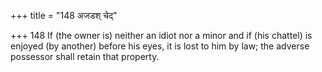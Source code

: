 +++
title = "148 अजडश् चेद्"

+++
148	If (the owner is) neither an idiot nor a minor and if (his chattel) is enjoyed (by another) before his eyes, it is lost to him by law; the adverse possessor shall retain that property.